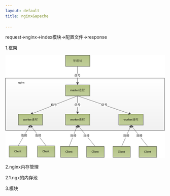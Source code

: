 ```yaml
---
layout: default
title: nginx&apeche

---
```


request->nginx->index模块->配置文件->response


1.框架

![](https://github.com/garydai/garydai.github.com/raw/master/_posts/pic/nginx.PNG) 



2.nginx内存管理

2.1.ngx的内存池

3.模块



